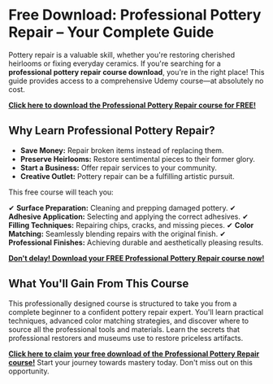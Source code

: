 # Free Download: Professional Pottery Repair – Your Complete Guide

Pottery repair is a valuable skill, whether you're restoring cherished heirlooms or fixing everyday ceramics. If you're searching for a **professional pottery repair course download**, you're in the right place! This guide provides access to a comprehensive Udemy course—at absolutely no cost.

[**Click here to download the Professional Pottery Repair course for FREE!**](https://udemywork.com/professional-pottery-repair)

## Why Learn Professional Pottery Repair?

*   **Save Money:** Repair broken items instead of replacing them.
*   **Preserve Heirlooms:** Restore sentimental pieces to their former glory.
*   **Start a Business:** Offer repair services to your community.
*   **Creative Outlet:** Pottery repair can be a fulfilling artistic pursuit.

This free course will teach you:

✔ **Surface Preparation:** Cleaning and prepping damaged pottery.
✔ **Adhesive Application:** Selecting and applying the correct adhesives.
✔ **Filling Techniques:** Repairing chips, cracks, and missing pieces.
✔ **Color Matching:** Seamlessly blending repairs with the original finish.
✔ **Professional Finishes:** Achieving durable and aesthetically pleasing results.

[**Don't delay! Download your FREE Professional Pottery Repair course now!**](https://udemywork.com/professional-pottery-repair)

## What You'll Gain From This Course

This professionally designed course is structured to take you from a complete beginner to a confident pottery repair expert. You'll learn practical techniques, advanced color matching strategies, and discover where to source all the professional tools and materials. Learn the secrets that professional restorers and museums use to restore priceless artifacts.

**[Click here to claim your free download of the Professional Pottery Repair course!](https://udemywork.com/professional-pottery-repair)** Start your journey towards mastery today. Don't miss out on this opportunity.
